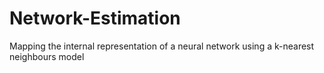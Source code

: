 # Network-Estimation
Mapping the internal representation of a neural network using a k-nearest neighbours model
